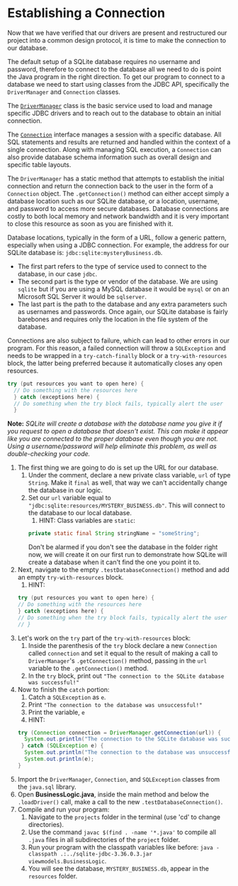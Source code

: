 # Establishing a Connection

Now that we have verified that our drivers are present and restructured our project into a common design protocol, it is time to make the connection to our database.

The default setup of a SQLite database requires no username and password, therefore to connect to the database all we need to do is point the Java program in the right direction. To get our program to connect to a database we need to start using classes from the JDBC API, specifically the `DriverManager` and `Connection` classes.

The [`DriverManager`](https://docs.oracle.com/javase/8/docs/api/java/sql/DriverManager.html) class is the basic service used to load and manage specific JDBC drivers and to reach out to the database to obtain an initial connection.

The [`Connection`](https://docs.oracle.com/javase/8/docs/api/java/sql/Connection.html) interface manages a session with a specific database. All SQL statements and results are returned and handled within the context of a single connection. Along with managing SQL execution, a `Connection` can also provide database schema information such as overall design and specific table layouts.

The `DriverManager` has a static method that attempts to establish the initial connection and return the connection back to the user in the form of a `Connection` object. The `.getConnection()` method can either accept simply a database location such as our SQLite database, or a location, username, and password to access more secure databases. Database connections are costly to both local memory and network bandwidth and it is very important to close this resource as soon as you are finished with it.

Database locations, typically in the form of a URL, follow a generic pattern, especially when using a JDBC connection. For example, the address for our SQLite database is: `jdbc:sqlite:mysteryBusiness.db`.
- The first part refers to the type of service used to connect to the database, in our case `jdbc`.
- The second part is the type or vendor of the database. We are using `sqlite` but if you are using a MySQL database it would be `mysql` or on an Microsoft SQL Server it would be `sqlserver`.
- The last part is the path to the database and any extra parameters such as usernames and passwords. Once again, our SQLite database is fairly barebones and requires only the location in the file system of the database.

Connections are also subject to failure, which can lead to other errors in our program. For this reason, a failed connection will throw a `SQLException` and needs to be wrapped in a `try-catch-finally` block or a `try-with-resources` block, the latter being preferred because it automatically closes any open resources.

```java
try (put resources you want to open here) {
  // Do something with the resources here
  } catch (exceptions here) {
  // Do something when the try block fails, typically alert the user
  }
```

**Note:** _SQLite will create a database with the database name you give it if you request to open a database that doesn't exist. This can make it appear like you are connected to the proper database even though you are not. Using a username/password will help eliminate this problem, as well as double-checking your code._

1. The first thing we are going to do is set up the URL for our database.
   1. Under the comment, declare a new private class variable, `url` of type `String`. Make it `final` as well, that way we can't accidentally change the database in our logic.
   2. Set our `url` variable equal to `"jdbc:sqlite:resources/MYSTERY_BUSINESS.db"`. This will connect to the database to our local database.
      1. HINT: Class variables are `static`:
      ```java
      private static final String stringName = "someString";
      ```
      Don't be alarmed if you don't see the database in the folder right now, we will create it on our first run to demonstrate how SQLite will create a database when it can't find the one you point it to.
2. Next, navigate to the empty `.testDatabaseConnection()` method and add an empty `try-with-resources` block.
   1. HINT: 
   ```java
   try (put resources you want to open here) {
   // Do something with the resources here
   } catch (exceptions here) {
   // Do something when the try block fails, typically alert the user
   // }
   ```
3. Let's work on the `try` part of the `try-with-resources` block:
   1. Inside the parenthesis of the `try` block declare a new `Connection` called `connection` and set it equal to the result of making a call to `DriverManager`'s `.getConnection()` method, passing in the `url` variable to the `.getConnection()` method.
   2. In the `try` block, print out `"The connection to the SQLite database was successful!"`
4. Now to finish the `catch` portion:
   1. Catch a `SQLException` as `e`.
   2. Print `"The connection to the database was unsuccessful!"`
   3. Print the variable, `e`
   4. HINT:
   ```java
   try (Connection connection = DriverManager.getConnection(url)) {
     System.out.println("The connection to the SQLite database was successful!");
    } catch (SQLException e) {
     System.out.println("The connection to the database was unsuccessful!");
     System.out.println(e);
   }
   ```
5. Import the `DriverManager`, `Connection`, and `SQLException` classes from the `java.sql` library.
6. Open **BusinessLogic.java**, inside the main method and below the `.loadDriver()` call, make a call to the new `.testDatabaseConnection()`.
7. Compile and run your program:
   1. Navigate to the `projects` folder in the terminal (use 'cd' to change directories).
   2. Use the command `javac $(find . -name '*.java'` to compile all `.java` files in all subdirectories of the `project` folder.
   3. Run your program with the classpath variables like before: `java -classpath .:../sqlite-jdbc-3.36.0.3.jar viewmodels.BusinessLogic`.
   4. You will see the database, `MYSTERY_BUSINESS.db`, appear in the `resources` folder.
   